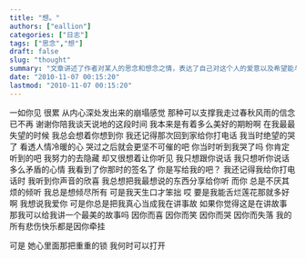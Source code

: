 ```yaml
---
title: "想。"
authors: ["eallion"]
categories: ["日志"]
tags: ["思念","想"]
draft: false
slug: "thought"
summary: "文章讲述了作者对某人的思念和想念之情，表达了自己对这个人的爱意以及希望能与其交流的渴望。同时，文章也提到了作者感受到的失落和困惑，因为这个人似乎对他保持着距离。整篇文章充满了矛盾和复杂的情感。"
date: "2010-11-07 00:15:20"
lastmod: "2010-11-07 00:15:20"
---
```


一如你见
很累
从内心深处发出来的崩塌感觉
那种可以支撑我走过春秋风雨的信念已不再
谢谢你陪我谈天说地的这段时间
我本来是有着多么美好的期盼啊
在我最最失望的时候
我总会想着你想到你
我还记得那次回到家给你打电话
我当时绝望的哭了
看透人情冷暖的心
哭过之后就会更坚不可催的吧
你当时听到我哭了吗
你肯定听到的吧
我努力的去隐藏
却又很想着让你听见
我只想跟你说话
我只想听你说话
多么矛盾的心情
我看到了你那时的签名了
你是写给我的吧？
我还记得我给你打电话时
我听到你声音的欣喜
我总想把我最想说的东西分享给你听
而你
总是不厌其烦的倾听
我总是想倾尽所有
可是我天生口才笨拙
哎
要是我能舌烂莲花那就多好啊
我想说我爱你
可是你总是把我真心当成我在讲事故
如果你觉得这是在讲故事
那我可以给我讲一个最美的故事吗
因你而喜
因你而笑
因你而哭
因你而失落
我的所有悲伤快乐都是因你牵挂

可是
她心里面那把重重的锁
我何时可以打开
